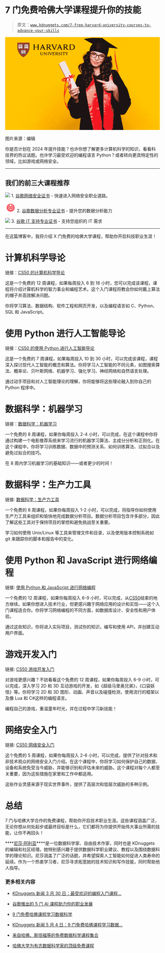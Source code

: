 # 7 门免费哈佛大学课程提升你的技能

> 原文：[`www.kdnuggets.com/7-free-harvard-university-courses-to-advance-your-skills`](https://www.kdnuggets.com/7-free-harvard-university-courses-to-advance-your-skills)

![7 门免费哈佛大学课程提升你的技能](img/a4fe56927375c9597546426f50ea5956.png)

图片来源：编辑

你是否计划在 2024 年提升技能？也许你想了解更多计算机科学的知识，看看科技界的热议话题。也许学习最受欢迎的编程语言 Python？或者转向更具特定性的领域，比如游戏或网络安全。

* * *

## 我们的前三大课程推荐

![](img/0244c01ba9267c002ef39d4907e0b8fb.png) 1\. [谷歌网络安全证书](https://www.kdnuggets.com/google-cybersecurity) - 快速进入网络安全职业道路。

![](img/e225c49c3c91745821c8c0368bf04711.png) 2\. [谷歌数据分析专业证书](https://www.kdnuggets.com/google-data-analytics) - 提升您的数据分析能力

![](img/0244c01ba9267c002ef39d4907e0b8fb.png) 3\. [谷歌 IT 支持专业证书](https://www.kdnuggets.com/google-itsupport) - 支持您组织的 IT 需求

* * *

在这篇博客中，我将介绍 X 门免费的哈佛大学课程，帮助你开启科技职业生涯！

# 计算机科学导论

链接：[CS50 的计算机科学导论](http://edx.sjv.io/nL3z06)

这是一个免费的 12 周课程，如果每周投入 6 到 18 小时，您可以完成该课程，课程将介绍计算机科学的智力事业和编程艺术。这个入门课程将教会你如何戴上算法的帽子并高效解决问题。

你将学习算法、数据结构、软件工程和网页开发，以及编程语言如 C、Python、SQL 和 JavaScript。

# 使用 Python 进行人工智能导论

链接：[CS50 的使用 Python 进行人工智能导论](http://edx.sjv.io/21q3xz)

这是一个免费的 7 周课程，如果每周投入 10 到 30 小时，可以完成该课程，课程深入探讨现代人工智能的概念和算法。你将学习人工智能的不同元素，如图搜索算法、概率论、贝叶斯网络、机器学习、强化学习、神经网络和自然语言处理。

通过动手项目和对人工智能理论的理解，你将能够将这些理论融入到你自己的 Python 程序中。

# 数据科学：机器学习

链接：[数据科学：机器学习](http://edx.sjv.io/vN3rRd)

一个免费的 8 周课程，如果你每周投入 2-4 小时，可以完成，在这个课程中你将通过构建一个电影推荐系统来学习流行的机器学习算法、主成分分析和正则化。在这个课程中，你将学习训练数据、数据中的预测关系、如何训练算法、过拟合以及避免过拟合的技巧。

在 8 周内学习机器学习的基础知识——或者更少的时间！

# 数据科学：生产力工具

链接: [数据科学：生产力工具](http://edx.sjv.io/Y9GxQJ)

一个免费的 8 周课程，如果你每周投入 1-2 小时，可以完成，将指导你如何使用生产力工具来组织和愉快地完成数据分析项目。数据分析项目包含许多部分，因此了解这些工具对于保持项目的掌控和避免挑战至关重要。

学习如何使用 Unix/Linux 等工具来管理文件和目录，以及使用版本控制系统如 git 来跟踪你的脚本和报告中的变化。

# 使用 Python 和 JavaScript 进行网络编程

链接: [使用 Python 和 JavaScript 进行网络编程](http://edx.sjv.io/75r7jA)

一个免费的 12 周课程，如果你每周投入 6-9 小时，可以完成，从[CS50](https://www.edx.org/course/cs50s-introduction-computer-science-harvardx-cs50x)结束的地方继续。如果你想进入技术行业，但更感兴趣于网络应用的设计和实现——这个入门课程适合你。你将学习网络编程的不同方面，如数据库设计、安全性和用户体验。

通过这些知识，你将进入实际项目，测试你的知识，编写和使用 API，并创建互动用户界面。

# 游戏开发入门

链接: [CS50 游戏开发入门](http://edx.sjv.io/q43qb5)

对游戏更感兴趣？不妨看看这个免费的 12 周课程，如果你每周投入 6-9 小时，可以完成，深入学习 2D 和 3D 互动游戏的开发，如《超级马里奥兄弟》，《口袋妖怪》等。你将学习 2D 和 3D 图形、动画、声音以及碰撞检测，使用流行的框架以及像 Lua 和 C#这样的编程语言。

编程自己的游戏，重温童年时光，并在过程中学习新技能！

# 网络安全入门

链接: [CS50 网络安全入门](http://edx.sjv.io/QyrgqP)

这个免费的 5 周课程，如果你每周投入 2-6 小时，可以完成，提供了针对技术和非技术观众的网络安全入门介绍。在这个课程中，你将学习如何保护自己的数据、设备和系统免受当今威胁，并能够识别和评估未来的威胁。这个课程对每个人都至关重要，因为这些措施在家里和工作中都适用。

这些作业灵感来源于现实世界事件，提供了高层次和低层次威胁的多种示例。

# 总结

7 门与哈佛大学合作的免费课程，帮助你开启技术职业生涯。这些课程涵盖广泛，无论你想从何处起步或最终目标是什么，它们都将为你提供开始伟大事业所需的技能，让你不再回头！

[](https://www.linkedin.com/in/nisha-arya-ahmed/)****[尼莎·阿利亚](https://www.linkedin.com/in/nisha-arya-ahmed/)****是一位数据科学家、自由技术作家，同时也是 KDnuggets 的编辑和社区经理。她特别感兴趣于提供数据科学职业建议、教程以及围绕数据科学的理论知识。尼莎涵盖了广泛的话题，并希望探索人工智能如何促进人类寿命的延续。作为一个热衷学习者，尼莎寻求拓宽她的技术知识和写作技能，同时帮助他人指导。

### 更多相关内容

+   [KDnuggets 新闻 3 月 30 日：最受欢迎的编程入门课程…](https://www.kdnuggets.com/2022/n13.html)

+   [谷歌推出的 5 门 AI 课程助力你的职业发展](https://www.kdnuggets.com/5-ai-courses-from-google-to-advance-your-career)

+   [9 门免费哈佛课程学习数据科学](https://www.kdnuggets.com/2022/05/9-free-harvard-courses-learn-data-science-2022.html)

+   [KDnuggets 新闻 5 月 4 日：9 门免费哈佛课程学习数据…](https://www.kdnuggets.com/2022/n18.html)

+   [来自哈佛、斯坦福等的免费数据科学课程集合](https://www.kdnuggets.com/a-collection-of-free-data-science-courses-from-harvard-stanford-mit-cornell-and-berkeley)

+   [哈佛大学为有志数据科学家的顶级免费课程](https://www.kdnuggets.com/harvard-top-free-courses-for-aspiring-data-scientists)
